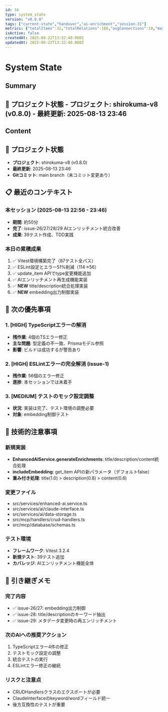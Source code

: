 ```yaml
---
id: 34
type: system_state
version: "v0.8.0"
tags: ["current-state","handover","ai-enrichment","session-31"]
metrics: {"totalItems":32,"totalRelations":160,"avgConnections":10,"maxConnections":22,"isolatedNodes":0,"timestamp":"2025-08-13T14:47:46.063Z"}
isActive: false
createdAt: 2025-08-22T13:32:40.000Z
updatedAt: 2025-08-22T13:32:40.000Z
---
```


# System State

## Summary

## 📍 プロジェクト状態 - **プロジェクト**: shirokuma-v8 (v0.8.0) - **最終更新**: 2025-08-13 23:46

## Content

## 📍 プロジェクト状態
- **プロジェクト**: shirokuma-v8 (v0.8.0)
- **最終更新**: 2025-08-13 23:46
- **Gitコミット**: main branch（未コミット変更あり）

## 📋 最近のコンテキスト

### 本セッション (2025-08-13 22:56 - 23:46)
- **期間**: 約50分
- **完了**: issue-26/27/28/29 AIエンリッチメント統合改善
- **成果**: 39テスト作成、TDD実践

### 本日の累積成果
1. ✅ Vitest環境構築完了（87テスト全パス）
2. ✅ ESLint設定とエラー51%削減（114→56）
3. ✅ update_item APIでtype変更機能追加
4. ✅ AIエンリッチメント再生成機能実装
5. ✅ **NEW** title/description統合処理実装
6. ✅ **NEW** embedding出力制御実装

## 🎯 次の優先事項

### 1. [HIGH] TypeScriptエラーの解消
- **残作業**: 4個のTSエラー修正
- **主な問題**: 型定義の不一致、Prismaモデル参照
- **影響**: ビルドは成功するが警告あり

### 2. [HIGH] ESLintエラーの完全解消 (issue-1)
- **残作業**: 56個のエラー修正
- **進捗**: 本セッションでは未着手

### 3. [MEDIUM] テストのモック設定調整
- **状況**: 実装は完了、テスト環境の調整必要
- **対象**: embedding制御テスト

## 🔧 技術的注意事項

### 新規実装
- **EnhancedAIService.generateEnrichments**: title/description/content統合処理
- **includeEmbedding**: get_item APIの新パラメータ（デフォルトfalse）
- **重み付き処理**: title(1.0) > description(0.8) > content(0.6)

### 変更ファイル
- src/services/enhanced-ai.service.ts
- src/services/ai/claude-interface.ts
- src/services/ai/data-storage.ts
- src/mcp/handlers/crud-handlers.ts
- src/mcp/database/schemas.ts

### テスト環境
- **フレームワーク**: Vitest 3.2.4
- **新規テスト**: 39テスト追加
- **カバレッジ**: AIエンリッチメント機能全体

## 📝 引き継ぎメモ

### 完了内容
- ✅ issue-26/27: embedding出力制御
- ✅ issue-28: title/descriptionのキーワード抽出
- ✅ issue-29: メタデータ変更時の再エンリッチメント

### 次のAIへの推奨アクション
1. TypeScriptエラー4件の修正
2. テストモック設定の調整
3. 統合テストの実行
4. ESLintエラー修正の継続

### リスクと注意点
- CRUDHandlersクラスのエクスポートが必要
- ClaudeInterfaceのkeyword/wordフィールド統一
- 後方互換性のテストが重要